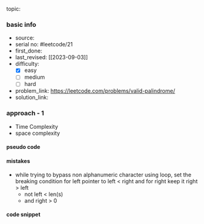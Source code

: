 topic:

### basic info
- source: 
- serial no: #leetcode/21
- first_done:
- last_revised: [[2023-09-03]]
- difficulty:
	- [x] easy
	- [ ] medium
	- [ ] hard
- problem_link: https://leetcode.com/problems/valid-palindrome/
- solution_link: 

### approach - 1
- Time Complexity
- space complexity

#### pseudo code

#### mistakes
- while trying to bypass non alphanumeric character using loop, set the breaking condition for left pointer to left < right and for right keep it right > left
	- not left < len(s)
	- and right > 0
#### code snippet
```python

```